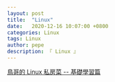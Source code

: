 ```yaml
---
layout: post
title:  "Linux"
date:   2020-12-16 10:07:00 +0800
categories: Linux
tags: Linux
author: pepe
description: 『 Linux 』
---
```


[鳥哥的 Linux 私房菜 -- 基礎學習篇](http://linux.vbird.org/linux_basic/)
